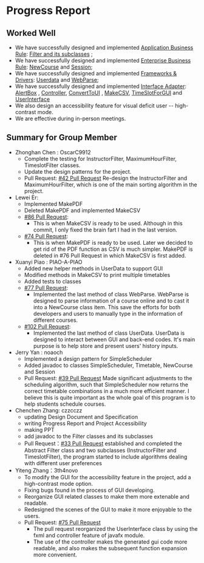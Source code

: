 # Progress Report

## Worked Well

- We have successfully designed and
  implemented [Application Business Rule](../src/main/java/ApplicationBusinessRule): [Filter and its subclasses](../src/main/java/ApplicationBusinessRule/filter)
  ;
- We have successfully designed and
  implemented [Enterprise Business Rule](../src/main/java/EnterpriseBusinessRules): [NewCourse](../src/main/java/EnterpriseBusinessRules/NewCourse.java)
  and
  [Session](../src/main/java/EnterpriseBusinessRules/Session.java);
- We have successfully designed and
  implemented [Frameworks & Drivers](../src/main/java/FrameworksDrivers): [Userdata](../src/main/java/FrameworksDrivers/UserData.java)
  and [WebParse](../src/main/java/FrameworksDrivers/WebParse.java);
- We have successfully designed and
  implemented [Interface Adapter](../src/main/java/InterfaceAdapters): [AlertBox](../src/main/java/InterfaceAdapters/AlertBox.java)
  , [Controller](../src/main/java/InterfaceAdapters/Controller.java),
  [ConvertToUI](../src/main/java/InterfaceAdapters/ConvertToUI.java)
  , [MakeCSV](../src/main/java/InterfaceAdapters/MakeCSV.java),
  [TimeSlotForGUI](../src/main/java/InterfaceAdapters/TimeSlotForGUI.java)
  and [UserInterface](../src/main/java/InterfaceAdapters/UserInterface.java)
- We also design an accessibility feature for visual deficit user -- high-contrast mode.
- We are effective during in-person meetings.

## Summary for Group Member

- Zhonghan Chen : OscarC9912
    - Complete the testing for InstructorFilter, MaximumHourFilter, TimeslotFilter classes.
    - Update the design patterns for the project.
    - Pull Request: [#42 Pull Request](https://github.com/CSC207-UofT/course-project-207-project-dream-team/pull/42)
      Re-design the InstructorFilter and MaximumHourFilter, which is one of the main sorting algorithm in the project.
- Lewei Er:
    - Implemented MakePDF
    - Deleted MakePDF and implemented MakeCSV
    - [#86 Pull Request](https://github.com/CSC207-UofT/course-project-207-project-dream-team/pull/86):
        - This is when MakeCSV is ready to be used. Although in this commit, I only fixed the brain fart I had in the
          last version.
    - [#74 Pull Request](https://github.com/CSC207-UofT/course-project-207-project-dream-team/pull/74):
        - This is when MakePDF is ready to be used. Later we decided to get rid of the PDF function as CSV is much
          simpler. MakePDF is deleted in #76 Pull Request in which MakeCSV is first added.
- Xuanyi Piao : PIAO-A-PIAO
    - Added new helper methods in UserData to support GUI
    - Modified methods in MakeCSV to print multiple timetables 
    - Added tests to classes
    - [#77 Pull Request](https://github.com/CSC207-UofT/course-project-207-project-dream-team/pull/77):
        - Implemented the last method of class WebParse. WebParse is designed to parse information of a course online
          and to cast it into a NewCourse class item. This save the efforts for both developers and users to manually
          type in the information of different courses.
    - [#102 Pull Request](https://github.com/CSC207-UofT/course-project-207-project-dream-team/pull/102):
        - Implemented the last method of class UserData. UserData is designed to interact between GUI and back-end
          codes. It's main purpose is to help store and present users' history inputs.
- Jerry Yan : noaoch
    - Implemented a design pattern for SimpleScheduler
    - Added javadoc to classes SimpleScheduler, Timetable, NewCourse and Session
    - Pull Request: [#39 Pull Request](https://github.com/CSC207-UofT/course-project-207-project-dream-team/pull/39)
      Made significant adjustments to the scheduling algorithm, such that SimpleScheduler now returns the correct
      timetable combinations in a much more efficient manner. I believe this is quite important as the whole goal of
      this program is to help students schedule courses.
- Chenchen Zhang: czzcczz
    - updating Design Document and Specification
    - writing Progress Report and Project Accessibility
    - making PPT
    - add javadoc to the Filter classes and its subclasses
    - Pull Request：[#33 Pull Request](https://github.com/CSC207-UofT/course-project-207-project-dream-team/pull/33)
      established and completed the Abstract Filter class and two subclasses (InstructorFilter and TimeslotFilter), the
      program started to include algorithms dealing with different user preferences
- Yiteng Zhang：3th4novo
    - To modify the GUI for the accessibility feature in the project, add a high-contrast mode option.
    - Fixing bugs found in the process of GUI developing.
    - Reorganize GUI related classes to make them more extenable and readable.
    - Redesigned the scenes of the GUI to make it more enjoyable to the users.
    - Pull Request: [#75 Pull Request](https://github.com/CSC207-UofT/course-project-207-project-dream-team/pull/75)
        - The pull request reorganized the UserInterface class by using the fxml and controller feature of javafx
          module.
        - The use of the controller makes the generated gui code more readable, and also makes the subsequent function
          expansion more convenient.
    
